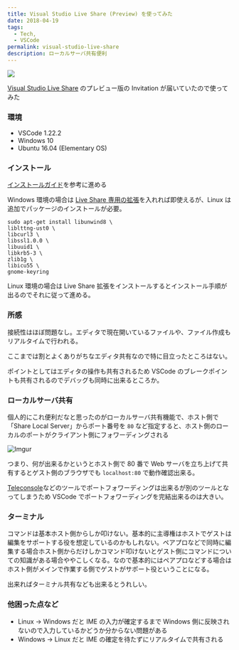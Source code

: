 ```yaml
---
title: Visual Studio Live Share (Preview) を使ってみた
date: 2018-04-19
tags: 
  - Tech,
  - VSCode
permalink: visual-studio-live-share
description: ローカルサーバ共有便利
---
```


<img src="https://i.imgur.com/6tqbPxG.png">

[Visual Studio Live Share](https://code.visualstudio.com/visual-studio-live-share) のプレビュー版の Invitation が届いていたので使ってみた

### 環境

* VSCode 1.22.2
* Windows 10
* Ubuntu 16.04 (Elementary OS)

### インストール

[インストールガイド](https://docs.microsoft.com/en-us/visualstudio/liveshare/quickstart/share?utm_source=hs_email&utm_medium=email&utm_content=62213452&_hsenc=p2ANqtz--m9WZrFIPTxaPK0eTQ3uE4z6Yd7V-bkVsRtSa9amDCZtBMIExhOfl1uhzG27uu73HL3SzfjyrTI9fPcwC7zmN_dFaW7w&_hsmi=62213452)を参考に進める

Windows 環境の場合は [Live Share 専用の拡張](https://marketplace.visualstudio.com/items?itemName=MS-vsliveshare.vsliveshare)を入れれば即使えるが、Linux は追加でパッケージのインストールが必要。

```
sudo apt-get install libunwind8 \
liblttng-ust0 \
libcurl3 \
libssl1.0.0 \
libuuid1 \
libkrb5-3 \
zlib1g \
libicu55 \
gnome-keyring
```

Linux 環境の場合は Live Share 拡張をインストールするとインストール手順が出るのでそれに従って進める。

### 所感

接続性はほぼ問題なし。エディタで現在開いているファイルや、ファイル作成もリアルタイムで行われる。

ここまでは割とよくありがちなエディタ共有なので特に目立ったところはない。

ポイントとしてはエディタの操作も共有されるため VSCode のブレークポイントも共有されるのでデバッグも同時に出来るところか。

### ローカルサーバ共有

個人的にこれ便利だなと思ったのがローカルサーバ共有機能で、ホスト側で「Share Local Server」からポート番号を `80` など指定すると、ホスト側のローカルのポートがクライアント側にフォワーディングされる

![Imgur](https://i.imgur.com/Y34EUM9.png)

つまり、何が出来るかというとホスト側で 80 番で Web サーバを立ち上げて共有するとゲスト側のブラウザでも `localhost:80` で動作確認出来る。

[Teleconsole](https://www.teleconsole.com/)などのツールでポートフォワーディングは出来るが別のツールとなってしまうため VSCode でポートフォワーディングを完結出来るのは大きい。

### ターミナル

コマンドは基本ホスト側からしか叩けない。基本的に主導権はホストでゲストは編集をサポートする役を想定しているのかもしれない。ペアプロなどで同時に編集する場合ホスト側からだけしかコマンド叩けないとゲスト側にコマンドについての知識がある場合ややこしくなる。なので基本的にはペアプロなどする場合はホスト側がメインで作業する側でゲストがサポート役ということになる。

出来ればターミナル共有なども出来るとうれしい。

### 他困った点など

* Linux → Windows だと IME の入力が確定するまで Windows 側に反映されないので入力しているかどうか分からない問題がある
* Windows → Linux だと IME の確定を待たずにリアルタイムで共有される
